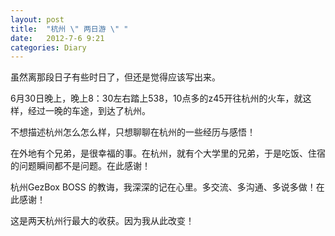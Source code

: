 ```yaml
---
layout: post
title:  "杭州 \" 两日游 \" "
date:   2012-7-6 9:21
categories: Diary
---
```


虽然离那段日子有些时日了，但还是觉得应该写出来。

6月30日晚上，晚上8：30左右踏上538，10点多的z45开往杭州的火车，就这样，经过一晚的车途，到达了杭州。

不想描述杭州怎么怎么样，只想聊聊在杭州的一些经历与感悟！

在外地有个兄弟，是很幸福的事。在杭州，就有个大学里的兄弟，于是吃饭、住宿的问题瞬间都不是问题。在此感谢！

杭州GezBox BOSS 的教诲，我深深的记在心里。多交流、多沟通、多说多做！在此感谢！

这是两天杭州行最大的收获。因为我从此改变！
